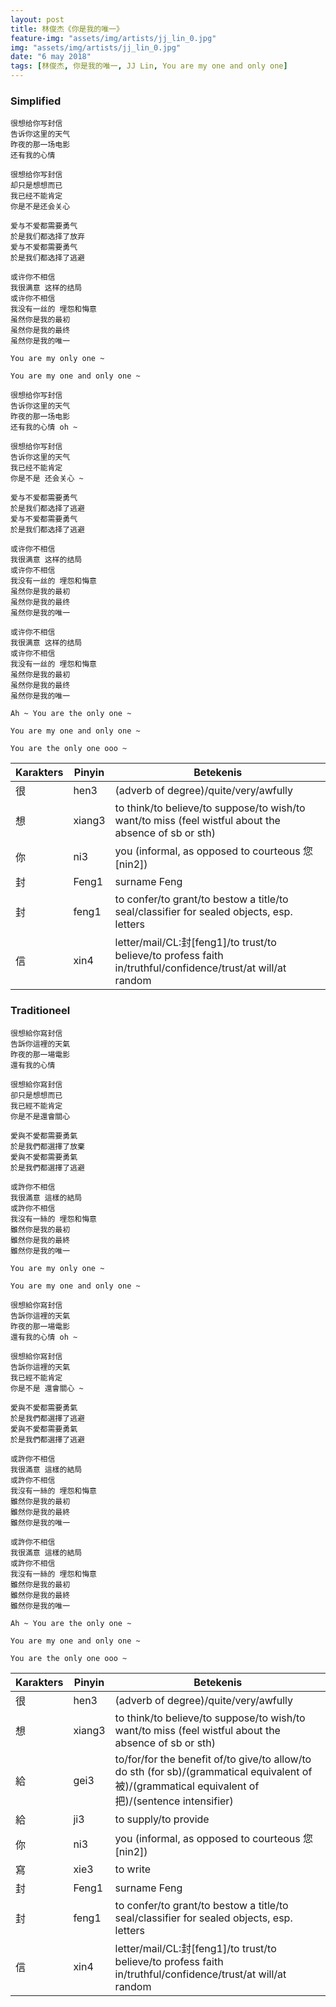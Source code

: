 ```yaml
---
layout: post
title: 林俊杰《你是我的唯一》
feature-img: "assets/img/artists/jj_lin_0.jpg"
img: "assets/img/artists/jj_lin_0.jpg"
date: "6 may 2018"
tags: [林俊杰, 你是我的唯一, JJ Lin, You are my one and only one]
---
```


### Simplified

```
很想给你写封信
告诉你这里的天气
昨夜的那一场电影
还有我的心情

很想给你写封信
却只是想想而已
我已经不能肯定
你是不是还会关心

爱与不爱都需要勇气
於是我们都选择了放弃
爱与不爱都需要勇气
於是我们都选择了逃避

或许你不相信
我很满意 这样的结局
或许你不相信
我没有一丝的 埋怨和悔意
虽然你是我的最初
虽然你是我的最终
虽然你是我的唯一

You are my only one ~

You are my one and only one ~

很想给你写封信
告诉你这里的天气
昨夜的那一场电影
还有我的心情 oh ~

很想给你写封信
告诉你这里的天气
我已经不能肯定
你是不是 还会关心 ~

爱与不爱都需要勇气
於是我们都选择了逃避
爱与不爱都需要勇气
於是我们都选择了逃避

或许你不相信
我很满意 这样的结局
或许你不相信
我没有一丝的 埋怨和悔意
虽然你是我的最初
虽然你是我的最终
虽然你是我的唯一

或许你不相信
我很满意 这样的结局
或许你不相信
我没有一丝的 埋怨和悔意
虽然你是我的最初
虽然你是我的最终
虽然你是我的唯一

Ah ~ You are the only one ~

You are my one and only one ~

You are the only one ooo ~
```

| Karakters | Pinyin | Betekenis |
| --- | --- | --- |
| 很 | hen3 | (adverb of degree)/quite/very/awfully |
| 想 | xiang3 | to think/to believe/to suppose/to wish/to want/to miss (feel wistful about the absence of sb or sth) |
| 你 | ni3 | you (informal, as opposed to courteous 您[nin2]) |
| 封 | Feng1 | surname Feng |
| 封 | feng1 | to confer/to grant/to bestow a title/to seal/classifier for sealed objects, esp. letters |
| 信 | xin4 | letter/mail/CL:封[feng1]/to trust/to believe/to profess faith in/truthful/confidence/trust/at will/at random |



### Traditioneel

```
很想給你寫封信
告訴你這裡的天氣
昨夜的那一場電影
還有我的心情

很想給你寫封信
卻只是想想而已
我已經不能肯定
你是不是還會關心

愛與不愛都需要勇氣
於是我們都選擇了放棄
愛與不愛都需要勇氣
於是我們都選擇了逃避

或許你不相信
我很滿意 這樣的結局
或許你不相信
我沒有一絲的 埋怨和悔意
雖然你是我的最初
雖然你是我的最終
雖然你是我的唯一

You are my only one ~

You are my one and only one ~

很想給你寫封信
告訴你這裡的天氣
昨夜的那一場電影
還有我的心情 oh ~

很想給你寫封信
告訴你這裡的天氣
我已經不能肯定
你是不是 還會關心 ~

愛與不愛都需要勇氣
於是我們都選擇了逃避
愛與不愛都需要勇氣
於是我們都選擇了逃避

或許你不相信
我很滿意 這樣的結局
或許你不相信
我沒有一絲的 埋怨和悔意
雖然你是我的最初
雖然你是我的最終
雖然你是我的唯一

或許你不相信
我很滿意 這樣的結局
或許你不相信
我沒有一絲的 埋怨和悔意
雖然你是我的最初
雖然你是我的最終
雖然你是我的唯一

Ah ~ You are the only one ~

You are my one and only one ~

You are the only one ooo ~
```

| Karakters | Pinyin | Betekenis |
| --- | --- | --- |
| 很 | hen3 | (adverb of degree)/quite/very/awfully |
| 想 | xiang3 | to think/to believe/to suppose/to wish/to want/to miss (feel wistful about the absence of sb or sth) |
| 給 | gei3 | to/for/for the benefit of/to give/to allow/to do sth (for sb)/(grammatical equivalent of 被)/(grammatical equivalent of 把)/(sentence intensifier) |
| 給 | ji3 | to supply/to provide |
| 你 | ni3 | you (informal, as opposed to courteous 您[nin2]) |
| 寫 | xie3 | to write |
| 封 | Feng1 | surname Feng |
| 封 | feng1 | to confer/to grant/to bestow a title/to seal/classifier for sealed objects, esp. letters |
| 信 | xin4 | letter/mail/CL:封[feng1]/to trust/to believe/to profess faith in/truthful/confidence/trust/at will/at random |

